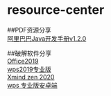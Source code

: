 # resource-center

##PDF资源分享\
[阿里巴巴Java开发手册v1.2.0](https://www.aliyundrive.com/drive/folder/60b750404c2bf3a8501a4dfa898335c77b87cf32)


##破解软件分享\
[Office2019](https://mp.weixin.qq.com/s/4NaaYFe7D8fGj9_Kfol-Dw)  
[wps2019专业版](https://mp.weixin.qq.com/s/H8Sl41dMIzh_mDj36wvK0A)  
[Xmind zen 2020](https://mp.weixin.qq.com/s/cp4v6Y2t0nwiKw0FYEDDDg)  
[wps 专业版安卓端](https://mp.weixin.qq.com/s/jHu6-1S6SGtH-SQKxGjy3Q)  
